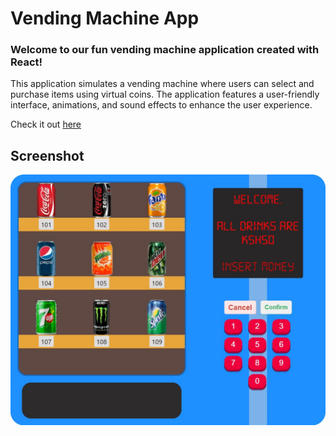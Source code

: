 # Vending Machine App
### Welcome to our fun vending machine application created with React!

This application simulates a vending machine where users can select and purchase items using virtual coins. The application features a user-friendly interface, animations, and sound effects to enhance the user experience.

Check it out [here](https://coruscating-stardust-42ee55.netlify.app/)

## Screenshot
![Main App Page](./app.jpg)
